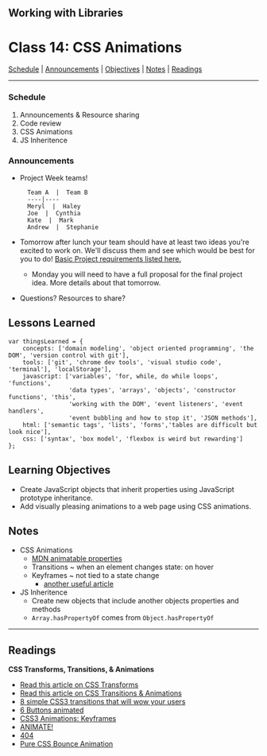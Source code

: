 ## **Working with Libraries**
# Class 14: CSS Animations

[Schedule](#schedule) | [Announcements](#announcements) | [Objectives](#learning-objectives) | [Notes](#notes) | [Readings](#readings)

<hr></hr>

### Schedule
1. Announcements & Resource sharing
1. Code review
1. CSS Animations
1. JS Inheritence

### Announcements
* Project Week teams! 

        Team A  |  Team B
        ----|----
        Meryl  |  Haley
        Joe  |  Cynthia
        Kate  |  Mark
        Andrew  |  Stephanie
* Tomorrow after lunch your team should have at least two ideas you're excited to work on. We'll discuss them and see which would be best for you to do! [Basic Project requirements listed here.](https://github.com/codefellowspdx/201d-spring-2017/tree/master/class-09-css_wireframe_part_1#announcements)
    * Monday you will need to have a full proposal for the final project idea. More details about that tomorrow.
* Questions? Resources to share?

## Lessons Learned
```` 
var thingsLearned = {
    concepts: ['domain modeling', 'object oriented programming', 'the DOM', 'version control with git'],
    tools: ['git', 'chrome dev tools', 'visual studio code', 'terminal'], 'localStorage'],
    javascript: ['variables', 'for, while, do while loops', 'functions',
                 'data types', 'arrays', 'objects', 'constructor functions', 'this', 
                 'working with the DOM', 'event listeners', 'event handlers',
                 'event bubbling and how to stop it', 'JSON methods'],
    html: ['semantic tags', 'lists', 'forms','tables are difficult but look nice'],
    css: ['syntax', 'box model', 'flexbox is weird but rewarding']
};

````

## Learning Objectives
- Create JavaScript objects that inherit properties using JavaScript prototype inheritance. 
- Add visually pleasing animations to a web page using CSS animations.

## Notes
* CSS Animations
    * [MDN animatable properties](https://developer.mozilla.org/en-US/docs/Web/CSS/CSS_animated_properties)
    * Transitions ~ when an element changes state: on hover
    * Keyframes ~ not tied to a state change
        * [another useful article](https://robots.thoughtbot.com/css-animation-for-beginners)
* JS Inheritence
    * Create new objects that include another objects properties and methods
    * `Array.hasPropertyOf` comes from `Object.hasPropertyOf`

<hr></hr>

## Readings

**CSS Transforms, Transitions, & Animations**

- [Read this article on CSS Transforms](http://learn.shayhowe.com/advanced-html-css/css-transforms/)
- [Read this article on CSS Transitions & Animations](http://learn.shayhowe.com/advanced-html-css/transitions-animations/)
- [8 simple CSS3 transitions that will wow your users](http://www.webdesignerdepot.com/2014/05/8-simple-css3-transitions-that-will-wow-your-users)
- [6 Buttons animated](http://codepen.io/retyui/pen/ByoaXV)
- [CSS3 Animations: Keyframes](http://codepen.io/akshaychauhan/pen/oAfae)
- [ANIMATE!](http://codepen.io/ryansobol/pen/NPZrNw)
- [404](http://codepen.io/kieranfivestars/pen/MYdQxX)
- [Pure CSS Bounce Animation](http://codepen.io/dp_lewis/pen/gCfBv)

